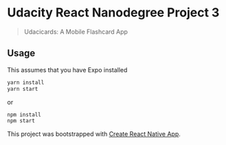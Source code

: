 # Udacity React Nanodegree Project 3
> Udacicards: A Mobile Flashcard App

## Usage

This assumes that you have Expo installed

```bash
yarn install
yarn start
```
or
```bash
npm install
npm start
```


This project was bootstrapped with [Create React Native App](https://github.com/react-community/create-react-native-app).

